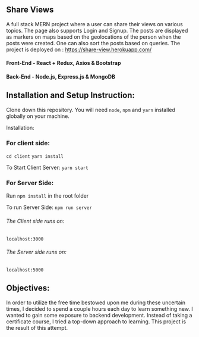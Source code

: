 ## Share Views

A full stack MERN project where a user can share their views on various topics. The page also supports Login and Signup. The posts are displayed as markers on maps based on the geolocations of the person when the posts were created. One can also sort the posts based on queries. The project is deployed on : https://share-view.herokuapp.com/

 


#### Front-End - React + Redux, Axios & Bootstrap

#### Back-End - Node.js, Express.js & MongoDB

## Installation and Setup Instruction:

Clone down this repository. You will need `node`, `npm` and `yarn` installed globally on your machine.  

Installation:

### For client side:
`cd client`
`yarn install`  

To Start Client Server:
`yarn start`  

### For Server Side:
Run `npm install` in the root folder

To run Server Side:
`npm run server`


###### The Client side runs on:
`localhost:3000`  
###### The Server side runs on:
`localhost:5000`

## Objectives:
 

In order to utilize the free time bestowed upon me during these uncertain times, I decided to spend a couple hours each day to learn something new. I wanted to gain some exposure to backend development. Instead of taking a certificate course, I tried a top-down approach to learning. This project is the result of this attempt. 
